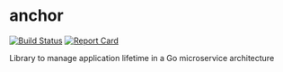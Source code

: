 # anchor

[![Build Status](https://github.com/kyuff/anchor/actions/workflows/go.yml/badge.svg?branch=main)](https://github.com/kyuff/anchor/actions/workflows/go.yml)
[![Report Card](https://goreportcard.com/badge/github.com/kyuff/anchor)](https://goreportcard.com/report/github.com/kyuff/anchor/)

Library to manage application lifetime in a Go microservice architecture
